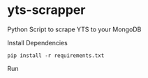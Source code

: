 # yts-scrapper
Python Script to scrape YTS to your MongoDB


Install Dependencies
```
pip install -r requirements.txt
```

Run 
